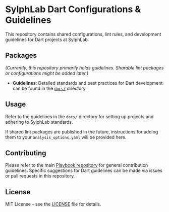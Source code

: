 # SylphLab Dart Configurations & Guidelines

This repository contains shared configurations, lint rules, and development guidelines for Dart projects at SylphLab.

## Packages

*(Currently, this repository primarily holds guidelines. Sharable lint packages or configurations might be added later.)*

*   **Guidelines**: Detailed standards and best practices for Dart development can be found in the [`docs/`](docs/) directory.

## Usage

Refer to the guidelines in the `docs/` directory for setting up projects and adhering to SylphLab standards.

If shared lint packages are published in the future, instructions for adding them to your `analysis_options.yaml` will be provided here.

## Contributing

Please refer to the main [Playbook repository](https://github.com/sylphlab/playbook) for general contribution guidelines. Specific suggestions for Dart guidelines can be made via issues or pull requests in this repository.

## License

MIT License - see the [LICENSE](LICENSE) file for details.

